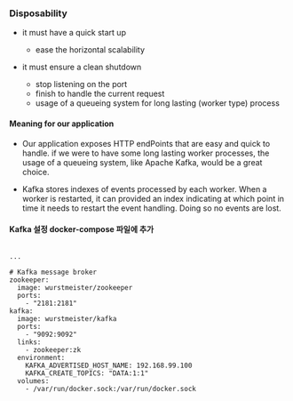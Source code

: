 ### **Disposability**

- it must have a quick start up
    - ease the horizontal scalability

- it must ensure a clean shutdown
   - stop listening on the port
   - finish to handle the current request
   - usage of a queueing system for long lasting (worker type) process

#### **Meaning for our application**

- Our application exposes HTTP endPoints that are easy and quick to handle. if we were to have some long lasting worker processes, the usage of a queueing system, like Apache Kafka, would be a great choice.

- Kafka stores indexes of events processed by each worker. When a worker is restarted, it can provided an index indicating at which point in time it needs to restart the event handling. Doing so no events are lost.

#### Kafka 설정 docker-compose 파일에 추가


```

... 

# Kafka message broker
zookeeper:
  image: wurstmeister/zookeeper
  ports:
    - "2181:2181"
kafka:
  image: wurstmeister/kafka
  ports:
    - "9092:9092"
  links:
    - zookeeper:zk
  environment:
    KAFKA_ADVERTISED_HOST_NAME: 192.168.99.100
    KAFKA_CREATE_TOPICS: "DATA:1:1"
  volumes:
    - /var/run/docker.sock:/var/run/docker.sock
```






